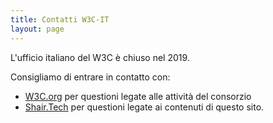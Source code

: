 ```yaml
---
title: Contatti W3C-IT
layout: page
---
```

L'ufficio italiano del W3C è chiuso nel 2019.

Consigliamo di entrare in contatto con:

- [W3C.org](https://www.w3.org/) per questioni legate alle attività
  del consorzio
- [Shair.Tech](https://shair.tech) per questioni
  legate ai contenuti di questo sito.